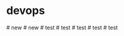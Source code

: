 # devops
#   n e w  
 #   n e w  
 #   t e s t  
 #   t e s t  
 #   t e s t  
 #   t e s t  
 #   t e s t  
 